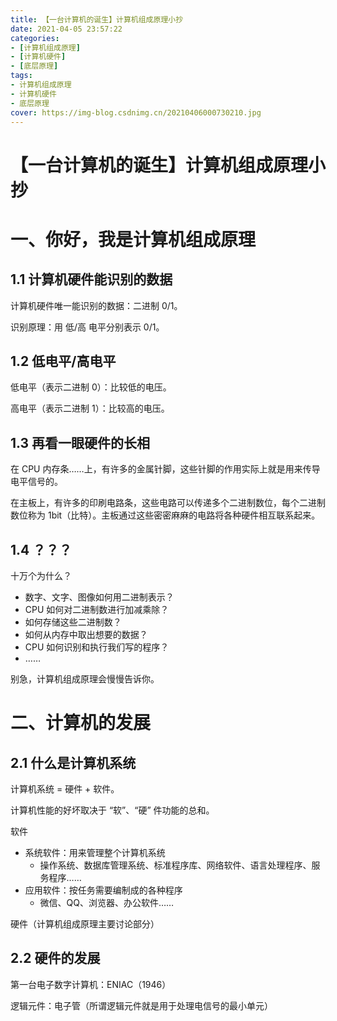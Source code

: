 ```yaml
---
title: 【一台计算机的诞生】计算机组成原理小抄
date: 2021-04-05 23:57:22
categories:
- [计算机组成原理]
- [计算机硬件]
- [底层原理]
tags:
- 计算机组成原理
- 计算机硬件
- 底层原理
cover: https://img-blog.csdnimg.cn/20210406000730210.jpg
---
```


# 【一台计算机的诞生】计算机组成原理小抄

# 一、你好，我是计算机组成原理

## 1.1 计算机硬件能识别的数据

计算机硬件唯一能识别的数据：二进制 0/1。

识别原理：用 低/高 电平分别表示 0/1。

## 1.2 低电平/高电平

低电平（表示二进制 0）：比较低的电压。

高电平（表示二进制 1）：比较高的电压。

## 1.3 再看一眼硬件的长相

在 CPU 内存条……上，有许多的金属针脚，这些针脚的作用实际上就是用来传导电平信号的。

在主板上，有许多的印刷电路条，这些电路可以传递多个二进制数位，每个二进制数位称为 1bit（比特）。主板通过这些密密麻麻的电路将各种硬件相互联系起来。

## 1.4 ？？？

十万个为什么？

- 数字、文字、图像如何用二进制表示？
- CPU 如何对二进制数进行加减乘除？
- 如何存储这些二进制数？
- 如何从内存中取出想要的数据？
- CPU 如何识别和执行我们写的程序？
- ……

别急，计算机组成原理会慢慢告诉你。

# 二、计算机的发展

## 2.1 什么是计算机系统

计算机系统 = 硬件 + 软件。

计算机性能的好坏取决于 “软”、“硬” 件功能的总和。

软件

- 系统软件：用来管理整个计算机系统
  - 操作系统、数据库管理系统、标准程序库、网络软件、语言处理程序、服务程序……
- 应用软件：按任务需要编制成的各种程序
  - 微信、QQ、浏览器、办公软件……

硬件（计算机组成原理主要讨论部分）

## 2.2 硬件的发展

第一台电子数字计算机：ENIAC（1946）

逻辑元件：电子管（所谓逻辑元件就是用于处理电信号的最小单元）

